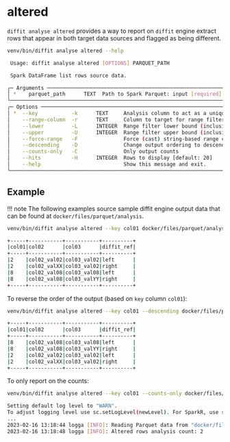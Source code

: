 # altered

`diffit analyse altered` provides a way to report on `diffit` engine extract rows that appear in both target
data sources and flagged as being different.

``` sh
venv/bin/diffit analyse altered --help
```

``` sh title="diffit analyse altered usage message."
 Usage: diffit analyse altered [OPTIONS] PARQUET_PATH

 Spark DataFrame list rows source data.

╭─ Arguments ──────────────────────────────────────────────────────────────────────────────────────────────────╮
│ *    parquet_path      TEXT  Path to Spark Parquet: input [required]                                         │
╰──────────────────────────────────────────────────────────────────────────────────────────────────────────────╯
╭─ Options ────────────────────────────────────────────────────────────────────────────────────────────────────╮
│ *  --key           -k      TEXT     Analysis column to act as a unique constraint [default: None] [required] │
│    --range-column  -r      TEXT     Column to target for range filter                                        │
│    --lower         -L      INTEGER  Range filter lower bound (inclusive)                                     │
│    --upper         -U      INTEGER  Range filter upper bound (inclusive)                                     │
│    --force-range   -F               Force (cast) string-based range column filter                            │
│    --descending    -D               Change output ordering to descending                                     │
│    --counts-only   -C               Only output counts                                                       │
│    --hits          -H      INTEGER  Rows to display [default: 20]                                            │
│    --help                           Show this message and exit.                                              │
╰──────────────────────────────────────────────────────────────────────────────────────────────────────────────╯
```

## Example

!!! note
    The following examples source sample diffit engine output data that can be found at
    `docker/files/parquet/analysis`.

``` sh title="diffit analyse altered command with schema column col01 as the unique constraint."
venv/bin/diffit analyse altered --key col01 docker/files/parquet/analysis
```

``` sh title="Result."
+-----+-----------+-----------+----------+
|col01|col02      |col03      |diffit_ref|
+-----+-----------+-----------+----------+
|2    |col02_val02|col03_val02|left      |
|2    |col02_valXX|col03_val02|right     |
|8    |col02_val08|col03_val08|left      |
|8    |col02_val08|col03_valYY|right     |
+-----+-----------+-----------+----------+
```

To reverse the order of the output (based on `key` column `col01`):

``` sh title="diffit analyse altered command reverse ordering."
venv/bin/diffit analyse altered --key col01 --descending docker/files/parquet/analysis
```

``` sh title="Result."
+-----+-----------+-----------+----------+
|col01|col02      |col03      |diffit_ref|
+-----+-----------+-----------+----------+
|8    |col02_val08|col03_val08|left      |
|8    |col02_val08|col03_valYY|right     |
|2    |col02_val02|col03_val02|left      |
|2    |col02_valXX|col03_val02|right     |
+-----+-----------+-----------+----------+
```

To only report on the counts:

``` sh title="diffit analyse altered command counts only output."
venv/bin/diffit analyse altered --key col01 --counts-only docker/files/parquet/analysis
```

``` sh title="Result."
Setting default log level to "WARN".
To adjust logging level use sc.setLogLevel(newLevel). For SparkR, use setLogLevel(newLevel).
...
2023-02-16 13:18:44 logga [INFO]: Reading Parquet data from "docker/files/parquet/analysis"
2023-02-16 13:18:48 logga [INFO]: Altered rows analysis count: 2
```
```
